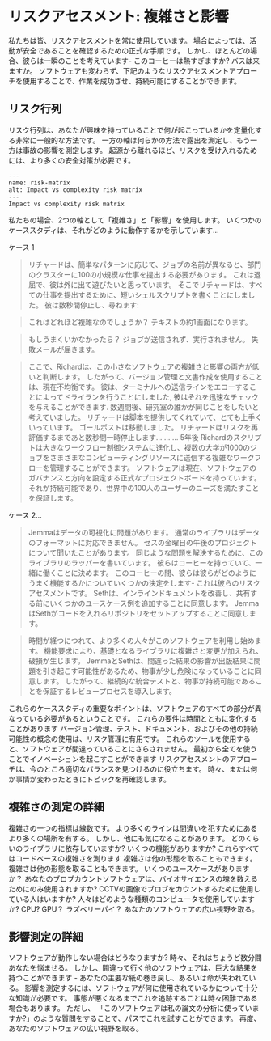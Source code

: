 # リスクアセスメント: 複雑さと影響

私たちは皆、リスクアセスメントを常に使用しています。 場合によっては、活動が安全であることを確認するための正式な手順です。 しかし、ほとんどの場合、彼らは一瞬のことを考えています- このコーヒーは熱すぎますか? バスは来ますか。 ソフトウェアも変わらず、下記のようなリスクアセスメントアプローチを使用することで、作業を成功させ、持続可能にすることができます。

## リスク行列

リスク行列は、あなたが興味を持っていることで何が起こっているかを定量化する非常に一般的な方法です。 一方の軸は何らかの方法で露出を測定し、もう一方は事故の影響を測定します。 起源から離れるほど、リスクを受け入れるためには、より多くの安全対策が必要です。

```{figure} ../../figures/risk-matrix.*
---
name: risk-matrix
alt: Impact vs complexity risk matrix
---
Impact vs complexity risk matrix
```

私たちの場合、2つの軸として「複雑さ」と「影響」を使用します。 いくつかのケーススタディは、それがどのように動作するかを示しています…

ケース 1

> リチャードは、簡単なパターンに応じて、ジョブの名前が異なると、部門のクラスターに100の小規模な仕事を提出する必要があります。 これは退屈で、彼は外に出て遊びたいと思っています。 そこでリチャードは、すべての仕事を提出するために、短いシェルスクリプトを書くことにしました。 彼は数秒間停止し、尋ねます:

> これはどれほど複雑なのでしょうか？ テキストの約1画面になります。

> もしうまくいかなかったら？ ジョブが送信されず、実行されません。 失敗メールが届きます。

> ここで、Richardは、この小さなソフトウェアの複雑さと影響の両方が低いと判断します。 したがって、バージョン管理と文書作成を使用することは、現在不均衡です。 彼は、ターミナルへの送信ラインをエコーすることによってドライランを行うことにしました, 彼はそれを迅速なチェックを与えることができます.
> 数週間後、研究室の誰かが同じことをしたいと考えていました。 リチャードは脚本を提供してくれていて、とても上手くいっています。 ゴールポストは移動しました。 リチャードはリスクを再評価するまであと数秒間一時停止します… …
> … 5年後 Richardのスクリプトは大きなワークフロー制御システムに進化し、複数の大学が1000のジョブをさまざまなコンピューティングリソースに送信する複雑なワークフローを管理することができます。 ソフトウェアは現在、ソフトウェアのガバナンスと方向を設定する正式なプロジェクトボードを持っています。 それが持続可能であり、世界中の100人のユーザーのニーズを満たすことを保証します。

ケース 2...

> Jemmaはデータの可視化に問題があります。 通常のライブラリはデータのフォーマットに対応できません。 セスの金曜日の午後のプロジェクトについて聞いたことがあります。 同じような問題を解決するために、このライブラリのラッパーを書いています。 彼らはコーヒーを持っていて、一緒に働くことに決めます。 このコーヒーの間、彼らは彼らがどのようにうまく機能するかについていくつかの決定をします- これは彼らのリスクアセスメントです。 Sethは、インラインドキュメントを改善し、共有する前にいくつかのユースケース例を追加することに同意します。 JemmaはSethがコードを入れるリポジトリをセットアップすることに同意します。

> 時間が経つにつれて、より多くの人々がこのソフトウェアを利用し始めます。 機能要求により、基礎となるライブラリに複雑さと変更が加えられ、破損が生じます。 JemmaとSethは、間違った結果の影響が出版結果に問題を引き起こす可能性があるため、物事が少し危険になっていることに同意します。 したがって、継続的な統合テストと、物事が持続可能であることを保証するレビュープロセスを導入します。

これらのケーススタディの重要なポイントは、ソフトウェアのすべての部分が異なっている必要があるということです。 これらの要件は時間とともに変化することがあります バージョン管理、テスト、ドキュメント、およびその他の持続可能性の概念の使用は、リスク管理に有用です。 これらのツールを使用すると、ソフトウェアが間違っていることにさらされません。 最初から全てを使うことでイノベーションを起こすことができます リスクアセスメントのアプローチは、今のところ適切なバランスを見つけるのに役立ちます。 時々、または何か事情が変わったときにトピックを再確認します。

## 複雑さの測定の詳細

複雑さの一つの指標は線数です。 より多くのラインは間違いを犯すためにあるより多くの場所を有する。 しかし、他にも気になることがあります。 どのくらいのライブラリに依存していますか? いくつの機能がありますか? これらすべてはコードベースの複雑さを測ります 複雑さは他の形態を取ることもできます。 複雑さは他の形態を取ることもできます。 いくつのユースケースがありますか？ あなたのブロブカウントソフトウェアは、バイオサイエンスの塊を数えるためにのみ使用されますか? CCTVの画像でブロブをカウントするために使用している人はいますか? 人々はどのような種類のコンピュータを使用していますか? CPU? GPU？ ラズベリーパイ？ あなたのソフトウェアの広い視野を取る。

## 影響測定の詳細

ソフトウェアが動作しない場合はどうなりますか? 時々、それはちょうど数分間あなたを悩ませる。 しかし、間違って行く他のソフトウェアは、巨大な結果を持つことができます - あなたの主要な紙の巻き戻し、あるいは命が失われている。 影響を測定するには、ソフトウェアが何に使用されているかについて十分な知識が必要です。 事態が悪くなるまでこれを追跡することは時々困難である場合もあります。 ただし、 「このソフトウェアは私の論文の分析に使っていますか?」のような質問をすることで、パスでこれを試すことができます。 再度、あなたのソフトウェアの広い視野を取る。

